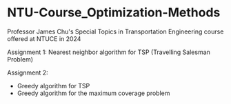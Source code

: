 # NTU-Course_Optimization-Methods
Professor James Chu's Special Topics in Transportation Engineering course offered at NTUCE in 2024

Assignment 1: Nearest neighbor algorithm for TSP (Travelling Salesman Problem)

Assignment 2:
- Greedy algorithm for TSP
- Greedy algorithm for the maximum coverage problem
